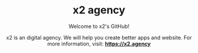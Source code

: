 <div align="center">
  <h1 align="center">x2 agency</h1>
  
  

Welcome to x2's GitHub!

x2 is an digital agency. We will help you create better apps and website. For more information, visit: <b>https://x2.agency</b>
</div>

<!--

**Here are some ideas to get you started:**

🙋‍♀️ A short introduction - what is your organization all about?
🌈 Contribution guidelines - how can the community get involved?
👩‍💻 Useful resources - where can the community find your docs? Is there anything else the community should know?
🍿 Fun facts - what does your team eat for breakfast?
🧙 Remember, you can do mighty things with the power of [Markdown](https://docs.github.com/github/writing-on-github/getting-started-with-writing-and-formatting-on-github/basic-writing-and-formatting-syntax)
-->
